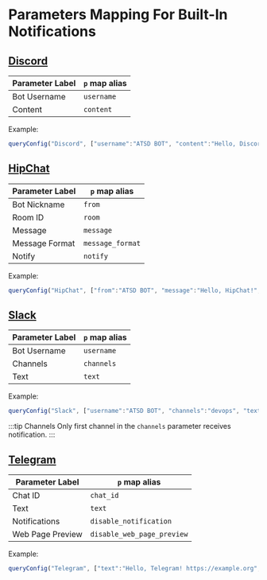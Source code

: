 # Parameters Mapping For Built-In Notifications

## [Discord](./notifications/discord.md)

| Parameter Label | `p` map alias |
| ---| ---|
|Bot Username|`username`|
|Content|`content`|

Example:

```javascript
queryConfig("Discord", ["username":"ATSD BOT", "content":"Hello, Discord!"])
```

## [HipChat](./notifications/hipchat.md)

| Parameter Label | `p` map alias |
| ---| ---|
|Bot Nickname|`from`|
|Room ID|`room`|
|Message|`message`|
|Message Format|`message_format`|
|Notify|`notify`|

Example:

```javascript
queryConfig("HipChat", ["from":"ATSD BOT", "message":"Hello, HipChat!", "notify":"true"])
```

## [Slack](./notifications/slack.md)

| Parameter Label | `p` map alias |
| ---| ---|
|Bot Username|`username`|
|Channels|`channels`|
|Text|`text`|

Example:

```javascript
queryConfig("Slack", ["username":"ATSD BOT", "channels":"devops", "text":"Hello, Slack!"])
```

<!-- markdownlint-enable MD032 -->
:::tip Channels
Only first channel in the `channels` parameter receives notification.
:::
<!-- markdownlint-disable MD032 -->

## [Telegram](./notifications/telegram.md)

| Parameter Label | `p` map alias |
| ---| ---|
|Chat ID|`chat_id`|
|Text|`text`|
|Notifications|`disable_notification`|
|Web Page Preview|`disable_web_page_preview`|

Example:

```javascript
queryConfig("Telegram", ["text":"Hello, Telegram! https://example.org", "disable_web_page_preview":"false"])
```